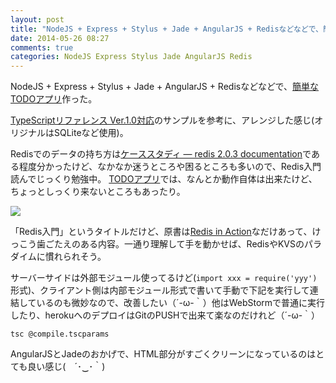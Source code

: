 ```yaml
---
layout: post
title: "NodeJS + Express + Stylus + Jade + AngularJS + Redisなどなどで、簡単なTODOアプリ"
date: 2014-05-26 08:27
comments: true
categories: NodeJS Express Stylus Jade AngularJS Redis
---
```


NodeJS + Express + Stylus + Jade + AngularJS + Redisなどなどで、[簡単なTODOアプリ](http://ice-me.herokuapp.com/todos)作った。

[TypeScriptリファレンス Ver.1.0対応](http://www.amazon.co.jp/gp/product/484433588X/ref=as_li_ss_tl?ie=UTF8&camp=247&creative=7399&creativeASIN=484433588X&linkCode=as2&tag=mono0926-22)のサンプルを参考に、アレンジした感じ(オリジナルはSQLiteなど使用)。

Redisでのデータの持ち方は[ケーススタディ — redis 2.0.3 documentation](http://redis.shibu.jp/tutorial/)である程度分かったけど、なかなか迷うところや困るところも多いので、Redis入門読んでじっくり勉強中。
[TODOアプリ](http://ice-me.herokuapp.com/todos)では、なんとか動作自体は出来たけど、ちょっとしっくり来ないところもあったり。

<a href="http://www.amazon.co.jp/gp/product/B00HSC64P8/ref=as_li_ss_il?ie=UTF8&camp=247&creative=7399&creativeASIN=B00HSC64P8&linkCode=as2&tag=mono0926-22"><img border="0" src="http://ws-fe.amazon-adsystem.com/widgets/q?_encoding=UTF8&ASIN=B00HSC64P8&Format=_SL160_&ID=AsinImage&MarketPlace=JP&ServiceVersion=20070822&WS=1&tag=mono0926-22" ></a><img src="http://ir-jp.amazon-adsystem.com/e/ir?t=mono0926-22&l=as2&o=9&a=B00HSC64P8" width="1" height="1" border="0" alt="" style="border:none !important; margin:0px !important;" />

「Redis入門」というタイトルだけど、原書は[Redis in Action](http://www.amazon.com/gp/product/1617290858/ref=as_li_tl?ie=UTF8&camp=1789&creative=390957&creativeASIN=1617290858&linkCode=as2&tag=mono0926-20&linkId=TTS6QNHCUFJDJESI)なだけあって、けっこう歯ごたえのある内容。一通り理解して手を動かせば、RedisやKVSのパラダイムに慣れられそう。


サーバーサイドは外部モジュール使ってるけど(`import xxx = require('yyy')`形式)、クライアント側は内部モジュール形式で書いて手動で下記を実行して連結しているのも微妙なので、改善したい（´-ω-｀）他はWebStormで普通に実行したり、herokuへのデプロイはGitのPUSHで出来て楽なのだけれど（´-ω-｀）
```
tsc @compile.tscparams
```

AngularJSとJadeのおかげで、HTML部分がすごくクリーンになっているのはとても良い感じ(　´･‿･｀)

<script src="https://gist.github.com/mono0926/3ee7f4c5016e88a6c6a3.js"></script>